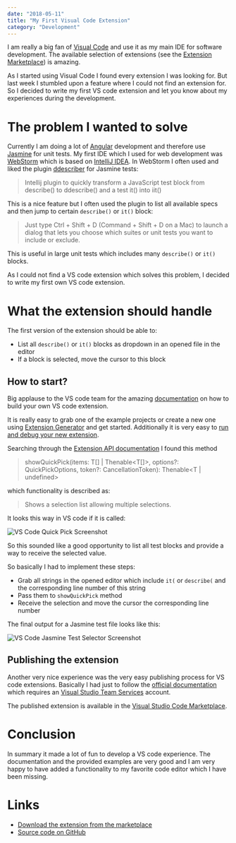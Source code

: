 ```yaml
---
date: "2018-05-11"
title: "My First Visual Code Extension"
category: "Development"
---
```


I am really a big fan of [Visual Code](https://code.visualstudio.com) and use it as my main IDE for software development. The available selection of extensions (see the [Extension Marketplace](https://marketplace.visualstudio.com/VSCode)) is amazing.

As I started using Visual Code I found every extension I was looking for. But last week I stumbled upon a feature where I could not find an extension for. So I decided to write my first VS code extension and let you know about my experiences during the development.

# The problem I wanted to solve

Currently I am doing a lot of [Angular](https://angular.io/) development and therefore use [Jasmine](https://jasmine.github.io/) for unit tests. My first IDE which I used for web development was [WebStorm](https://www.jetbrains.com/webstorm/) which is based on [IntelliJ IDEA](https://www.jetbrains.com/idea/). In WebStorm I often used and liked the plugin [ddescriber](https://github.com/andresdominguez/ddescriber) for Jasmine tests:

> Intellij plugin to quickly transform a JavaScript test block from describe() to ddescribe() and a test it() into iit()

This is a nice feature but I often used the plugin to list all available specs and then jump to certain `describe()` or `it()` block:

> Just type Ctrl + Shift + D (Command + Shift + D on a Mac) to launch a dialog that lets you choose which suites or unit tests you want to include or exclude.

This is useful in large unit tests which includes many `describe()` or `it()` blocks.

As I could not find a VS code extension which solves this problem, I decided to write my first own VS code extension.

# What the extension should handle

The first version of the extension should be able to:

* List all `describe()` or `it()` blocks as dropdown in an opened file in the editor
* If a block is selected, move the cursor to this block

## How to start?

Big applause to the VS code team for the amazing [documentation](https://code.visualstudio.com/docs/extensions/overview) on how to build your own VS code extension.

It is really easy to grab one of the example projects or create a new one using [Extension Generator](https://code.visualstudio.com/docs/extensions/yocode) and get started. Additionally it is very easy to [run and debug your new extension](https://code.visualstudio.com/docs/extensions/developing-extensions#_running-and-debugging-your-extension).

Searching through the [Extension API documentation](https://code.visualstudio.com/docs/extensionAPI/overview) I found this method

> showQuickPick<T extends QuickPickItem>(items: T[] | Thenable<T[]>, options?: QuickPickOptions, token?: CancellationToken): Thenable<T | undefined>

which functionality is described as:

> Shows a selection list allowing multiple selections.

It looks this way in VS code if it is called:

![VS Code Quick Pick Screenshot](/img/vs-code-quick-pick.png#c)

So this sounded like a good opportunity to list all test blocks and provide a way to receive the selected value.

So basically I had to implement these steps:

* Grab all strings in the opened editor which include `it(` or `describe(` and the corresponding line number of this string
* Pass them to `showQuickPick` method
* Receive the selection and move the cursor the corresponding line number

The final output for a Jasmine test file looks like this:

![VS Code Jasmine Test Selector Screenshot](/img/jasmine-test-selector.png#c)

## Publishing the extension

Another very nice experience was the very easy publishing process for VS code extensions. Basically I had just to follow the [official documentation](https://code.visualstudio.com/docs/extensions/publish-extension) which requires an [Visual Studio Team Services](https://docs.microsoft.com/vsts/accounts/create-account-msa-or-work-student) account.

The published extension is available in the [Visual Studio Code Marketplace](https://marketplace.visualstudio.com/items?itemName=Mokkapps.jasmine-test-selector#overview).

# Conclusion

In summary it made a lot of fun to develop a VS code experience. The documentation and the provided examples are very good and I am very happy to have added a functionality to my favorite code editor which I have been missing.

# Links

* [Download the extension from the marketplace](https://marketplace.visualstudio.com/items?itemName=Mokkapps.jasmine-test-selector#overview)
* [Source code on GitHub](https://github.com/Mokkapps/jasmine-test-selector)